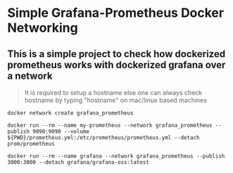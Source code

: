 # Simple Grafana-Prometheus Docker Networking 

## This is a simple project to check how dockerized prometheus works with dockerized grafana over a network

> It is required to setup a hostname else one can always check hostname
> by typing "hostname" on mac/linux based machines


```
docker network create grafana_prometheus        
```

```
docker run --rm --name my-prometheus --network grafana_prometheus --publish 9090:9090 --volume ${PWD}/prometheus.yml:/etc/prometheus/prometheus.yml --detach prom/prometheus
```


```
docker run --rm --name grafana --network grafana_prometheus --publish 3000:3000 --detach grafana/grafana-oss:latest
```